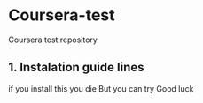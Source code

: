 # Coursera-test
Coursera test repository
## 1. Instalation guide lines
 if you install this you die
 But you can try
 Good luck
